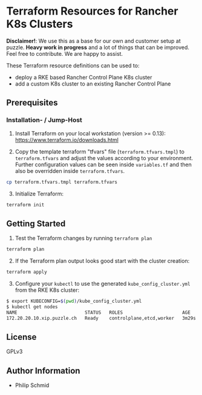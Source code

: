# Terraform Resources for Rancher K8s Clusters

**Disclaimer!**: We use this as a base for our own and customer setup at puzzle. **Heavy work in progress** and a lot of things that can be improved. Feel free to contribute. We are happy to assist.

These Terraform resource definitions can be used to:

- deploy a RKE based Rancher Control Plane K8s cluster
- add a custom K8s cluster to an existing Rancher Control Plane

## Prerequisites

### Installation- / Jump-Host
1. Install Terraform on your local workstation (version >= 0.13): https://www.terraform.io/downloads.html

2. Copy the template terraform "tfvars" file (`terraform.tfvars.tmpl`) to `terraform.tfvars` and adjust the values according to your environment. Further configuration values can be seen inside `variables.tf` and then also be overridden inside `terraform.tfvars`.
```bash
cp terraform.tfvars.tmpl terraform.tfvars
```

3. Initialize Terraform:
```bash
terraform init
```

## Getting Started
1. Test the Terraform changes by running `terraform plan`
```bash
terraform plan
```

2. If the Terraform plan output looks good start with the cluster creation:
```bash
terraform apply
```

3. Configure your `kubectl` to use the generated `kube_config_cluster.yml` from the RKE K8s cluster:
```bash
$ export KUBECONFIG=$(pwd)/kube_config_cluster.yml
$ kubectl get nodes
NAME                         STATUS   ROLES                      AGE     VERSION
172.20.20.10.xip.puzzle.ch   Ready    controlplane,etcd,worker   3m29s   v1.18.6
```

## License

GPLv3

## Author Information

- Philip Schmid